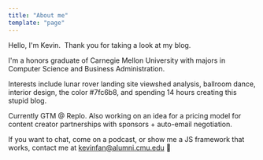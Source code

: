 ```yaml
---
title: "About me"
template: "page"
---
```

Hello, I'm Kevin.
‍
Thank you for taking a look at my blog.

I'm a honors graduate of Carnegie Mellon University with majors in Computer Science and Business Administration. 

Interests include lunar rover landing site viewshed analysis, ballroom dance, interior design, the color #7fc6b8, and spending 14 hours creating this stupid blog.

Currently GTM @ Replo. Also working on an idea for a pricing model for content creator partnerships with sponsors + auto-email negotiation.

If you want to chat, come on a podcast, or show me a JS framework that works, contact me at kevinfan@alumni.cmu.edu :rocket: